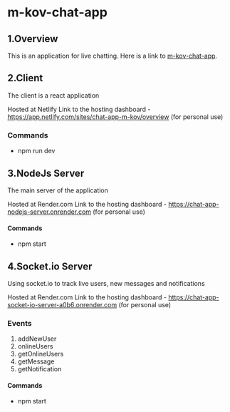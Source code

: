 # m-kov-chat-app


## 1.Overview
This is an application for live chatting.
Here is a link to [m-kov-chat-app](https://chat-app-m-kov.netlify.app/).




## 2.Client 
The client is a react application

Hosted at Netlify
Link to the hosting dashboard - https://app.netlify.com/sites/chat-app-m-kov/overview (for personal use)

### Commands
- npm run dev 




## 3.NodeJs Server
The main server of the application

Hosted at Render.com
Link to the hosting dashboard - https://chat-app-nodejs-server.onrender.com (for personal use)

#### Commands
- npm start




## 4.Socket.io Server
Using socket.io to track live users, new messages and notifications

Hosted at Render.com
Link to the hosting dashboard - https://chat-app-socket-io-server-a0b6.onrender.com (for personal use)

### Events

1. addNewUser
2. onlineUsers
3. getOnlineUsers
4. getMessage
5. getNotification

#### Commands
- npm start
